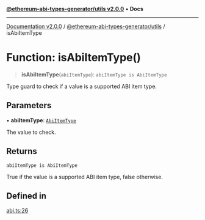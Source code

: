 [**@ethereum-abi-types-generator/utils v2.0.0**](../README.md) • **Docs**

***

[Documentation v2.0.0](../../../packages.md) / [@ethereum-abi-types-generator/utils](../README.md) / isAbiItemType

# Function: isAbiItemType()

> **isAbiItemType**(`abiItemType`): `abiItemType is AbiItemType`

Type guard to check if a value is a supported ABI item type.

## Parameters

• **abiItemType**: [`AbiItemType`](../../types/type-aliases/AbiItemType.md)

The value to check.

## Returns

`abiItemType is AbiItemType`

True if the value is a supported ABI item type, false otherwise.

## Defined in

[abi.ts:26](https://github.com/niZmosis/ethereum-abi-types-generator/blob/34014c6ac1a58a7622fbd21e7421270aae38bf36/packages/utils/src/abi.ts#L26)
